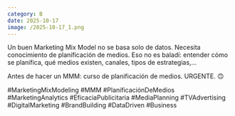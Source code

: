 ```yaml
--- 
category: B 
date: 2025-10-17 
image: /2025-10-17_1.png 
--- 
```


Un buen Marketing Mix Model no se basa solo de datos. Necesita conocimiento de planificación de medios. Eso no es baladí: entender cómo se planifica, qué medios existen, canales, tipos de estrategias,...

Antes de hacer un MMM: curso de planificación de medios. URGENTE. 🙃

#MarketingMixModeling #MMM #PlanificaciónDeMedios #MarketingAnalytics #EficaciaPublicitaria #MediaPlanning #TVAdvertising #DigitalMarketing #BrandBuilding #DataDriven #Business